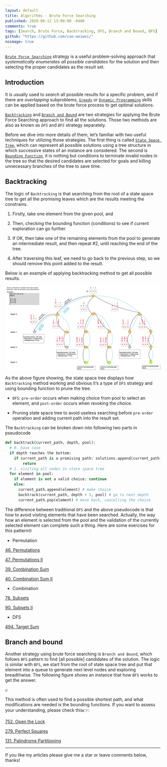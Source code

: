 ```yaml
---
layout: default
title: Algorithms - Brute Force Searching
published: 2020-06-12 13:00:00 -0400
comments: true
tags: [Search, Brute Force, Backtracking, DFS, Branch and Bound, BFS]
github: "https://github.com/cao-weiwei/"
noimage: true
---
```




<u>`Brute Force Searching`</u> strategy is a useful problem-solving approach that *systematically enumerates* *all possible candidates* for the solution and then selecting the proper candidates as the result set. <!--more-->

## Introduction

It is usually used to *search* all possible results for a specific problem, and if there are *overlapping* subproblems, <u>`Greedy`</u> or <u>`Dynamic Programming`</u> skills can be applied based on the brute force process to get optimal solutions.

<u>`Backtracking`</u> and <u>`Branch and Bound`</u> are two strategies for applying the Brute Force Searching approach to find all the solutions. Those two methods are also as known as *`DFS`* and *`BFS`* strategy separately. 

Before we dive into more details of them, let’s familiar with two useful techniques for utilizing those strategies. The first thing is called <u>`State Space Tree`</u>, which can represent all possible solutions using a tree structure in which successive states of an instance are considered. The second is <u>`Bounding Function`</u>, it is nothing but conditions to terminate invalid nodes in the tree so that the desired candidates are selected for goals and killing unnecessary branches of the tree to save time.

## Backtracking

The logic of `Backtracking` is that searching from the root of a state space tree to get all the promising leaves which are the results meeting the constrains. 

1. Firstly, take one element from the given pool, and 

2. Then, checking the bounding function (conditions) to see if current exploration can go further. 

3. If OK, then take one of the remaining elements from the pool to generate an intermediate result, and then repeat #2, until reaching the end of the tree.

4. After traversing this leaf, we need to go back to the previous step, so we should remove this point added to the result.

Below is an example of applying backtracking method to get all possible results.

<img src="/assets/images/posts/Brute_Force_Searching/01_backtracking-state_space_tree__1_.png" alt="01_backtracking-state_space_tree__1_" style="zoom:50%;" />

As the above figure showing, the state space tree displays how `Backtracking` method working and obvious it’s a type of `DFS` strategy and using bounding function to prune the tree.

- `DFS`: `pre-order` occurs when making choice from pool to select an element, and `post-order` occurs when revoking the choice.

- Pruning state space tree to avoid useless searching before `pre-order` operation and adding current path into the result set. 

The `Backtracking` can be broken down into following two parts in pseudocode

```python
def backtrack(current_path, depth, pool):
  # 0. base case
  if depth reaches the bottom:
    if current_path is a promising path: solutions.append(current_path)
		return 
  # 1. visiting all nodes in state space tree
  for element in pool:
    if element is not a valid choice: continue
    else: 
      current_path.append(element) # make choice
      backtrack(current_path, depth + 1, pool) # go to next depth
      current_path.pop(element) # move back, cancelling the choice
```

The difference between traditional `DFS` and the above pseudocode is that how to avoid visiting elements that have been searched. Actually, the way how an element is selected from the pool and the validation of the currently selected element can complete such a thing. Here are some exercises for this pattern🤓

- Permutation

[46. Permutations](https://leetcode.com/problems/permutations/)

[47. Permutations II](https://leetcode.com/problems/permutations-ii/)

[39. Combination Sum](https://leetcode.com/problems/combination-sum/)

[40. Combination Sum II](https://leetcode.com/problems/combination-sum-ii/)

- Combination

[78. Subsets](https://leetcode.com/problems/subsets/)

[90. Subsets II](https://leetcode.com/problems/subsets-ii/)

- DFS

[494. Target Sum](https://leetcode.com/problems/target-sum/)

## Branch and bound

Another strategy using brute force searching is `Branch and Bound`, which follows `BFS` pattern to find [all possible] candidates of the solution. The logic is similar with `BFS`, we start from the root of state space tree and put that element into a queue to generate next level nodes and exploring breadthwise. The following figure shows an instance that how `BFS` works to get the answer.

<img src="/Users/caoweiwei/Documents/14.Repositories/0_Github/cao-weiwei.github.io/assets/images/posts/Brute_Force_Searching/02_branch_and_bound.png" style="zoom:50%;" />

This method is often used to find a possible shortest path, and what modifications are needed is the bounding functions. If you want to assess your understanding,  please check this👉:

[752. Open the Lock](https://leetcode.com/problems/open-the-lock/)

[279. Perfect Squares](https://leetcode.com/problems/perfect-squares/)

[131. Palindrome Partitioning](https://leetcode.com/problems/palindrome-partitioning/)



---

If you like my articles please give me a star or leave comments below, thanks!

